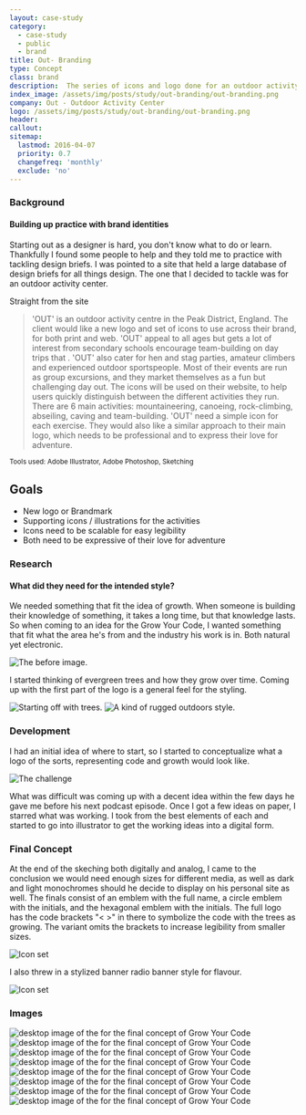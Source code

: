 ```yaml
---
layout: case-study
category:
  - case-study
  - public
  - brand
title: Out- Branding
type: Concept
class: brand
description:  The series of icons and logo done for an outdoor activity center. ...
index_image: /assets/img/posts/study/out-branding/out-branding.png
company: Out - Outdoor Activity Center
logo: /assets/img/posts/study/out-branding/out-branding.png
header:
callout:
sitemap:
  lastmod: 2016-04-07
  priority: 0.7
  changefreq: 'monthly'
  exclude: 'no'
---
```

### Background

#### Building up practice with brand identities

Starting out as a designer is hard, you don't know what to do or learn. Thankfully I found some people to help and they told me to practice with tackling design briefs. I was pointed to a site that held a large database of design briefs for all things design. The one that I decided to tackle was for an outdoor activity center.

Straight from the site
<blockquote>'OUT' is an outdoor activity centre in the Peak District, England. The client would like a new logo and set of icons to use across their brand, for both print and web. 'OUT' appeal to all ages but gets a lot of interest from secondary schools encourage team-building on day trips that . 'OUT' also cater for hen and stag parties, amateur climbers and experienced outdoor sportspeople. Most of their events are run as group excursions, and they market themselves as a fun but challenging day out. The icons will be used on their website, to help users quickly distinguish between the different activities they run. There are 6 main activities: mountaineering, canoeing, rock-climbing, abseiling, caving and team-building. 'OUT' need a simple icon for each exercise. They would also like a similar approach to their main logo, which needs to be professional and to express their love for adventure.</blockquote>

<small>Tools used: Adobe Illustrator, Adobe Photoshop, Sketching</small>

## Goals
* New logo or Brandmark
* Supporting icons / illustrations for the activities
* Icons need to be scalable for easy legibility
* Both need to be expressive of their love for adventure

### Research

#### What did they need for the intended style?

We needed something that fit the idea of growth. When someone is building their knowledge of something, it takes a long time, but that knowledge lasts. So when coming to an idea for the Grow Your Code, I wanted something that fit what the area he's from and the industry his work is in. Both natural yet electronic.

![The before image.]({{site.baseurl}}/assets/img/posts/study/out-branding/before.png)

I started thinking of evergreen trees and how they grow over time. Coming up with the first part of the logo is a general feel for the styling.

![Starting off with trees.]({{site.baseurl}}/assets/img/posts/study/out-branding/cubism.jpg)
![A kind of rugged outdoors style.]({{site.baseurl}}/assets/img/posts/study/out-branding/tehachapi3.png)

### Development

I had an initial idea of where to start, so I started to conceptualize what a logo of the sorts, representing code and growth would look like.

![The challenge]({{site.baseurl}}/assets/img/posts/study/out-branding/sketches.jpg)

What was difficult was coming up with a decent idea within the few days he gave me before his next podcast episode. Once I got a few ideas on paper, I starred what was working. I took from the best elements of each and started to go into illustrator to get the working ideas into a digital form.

### Final Concept

At the end of the skeching both digitally and analog, I came to the conclusion we would need enough sizes for different media, as well as dark and light monochromes should he decide to display on his personal site as well. The finals consist of an emblem with the full name, a circle emblem with the initials, and the hexagonal emblem with the initials. The full logo has the code brackets "\< \>" in there to symbolize the code with the trees as growing. The variant omits the brackets to increase legibility from smaller sizes.

![Icon set]({{site.baseurl}}/assets/img/posts/study/out-branding/finals.jpg)

I also threw in a stylized banner radio banner style for flavour.

![Icon set]({{site.baseurl}}/assets/img/posts/study/out-branding/finals.png)

### Images

<div id="img-quilt" class="grid cf">
  <img class="grid-sizer" src="{{site.baseurl}}/assets/img/posts/study/out-branding/finals.jpg" alt="desktop image of the for the final concept of Grow Your Code" />
  <img class="grid-sizer" src="{{site.baseurl}}/assets/img/posts/study/out-branding/gyc.png" alt="desktop image of the for the final concept of Grow Your Code" />
  <img class="grid-sizer" src="{{site.baseurl}}/assets/img/posts/study/out-branding/after.png" alt="desktop image of the for the final concept of Grow Your Code" />
  <img class="grid-sizer" src="{{site.baseurl}}/assets/img/posts/study/out-branding/finals.png" alt="desktop image of the for the final concept of Grow Your Code" />
  <img class="grid-sizer" src="{{site.baseurl}}/assets/img/posts/study/out-branding/bracket-banner-brown.png" alt="desktop image of the for the final concept of Grow Your Code" />
  <img class="grid-sizer" src="{{site.baseurl}}/assets/img/posts/study/out-branding/bracket-hexicon-brown.png" alt="desktop image of the for the final concept of Grow Your Code" />
  <img class="grid-sizer" src="{{site.baseurl}}/assets/img/posts/study/out-branding/bracket-icon-brown.png" alt="desktop image of the for the final concept of Grow Your Code" />
  <img class="grid-sizer" src="{{site.baseurl}}/assets/img/posts/study/out-branding/nobracket-banner-brown.png" alt="desktop image of the for the final concept of Grow Your Code" />
</div>
